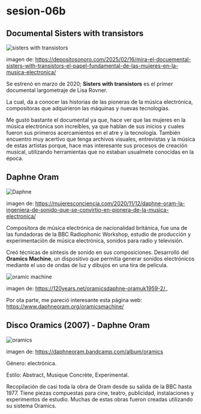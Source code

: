 # sesion-06b

## Documental Sisters with transistors

![sisters with transistors](https://github.com/user-attachments/assets/41d9d373-35c8-45a4-b9bb-088a78e590ad)

imagen de: <https://depositosonoro.com/2025/02/16/mira-el-docuemental-sisters-with-transistors-el-papel-fundamental-de-las-mujeres-en-la-musica-electronica/>

Se estrenó en marzo de 2020; **Sisters with transistors** es el primer documental largometraje de Lisa Rovner.

La cual, da a conocer las historias de las pioneras de la música electrónica, compositoras que adquirieron las máquinas y nuevas tecnologías.

Me gustó bastante el documental ya que, hace ver que las mujeres en la música electrónica son increíbles, ya que hablan de sus inicios y cuales fueron sus primeros acercamientos en el atre y la tecnología. También encuentro muy acertivo que tenga archivos visuales, entrevistas y la música de estas artistas porque, hace mas interesante sus procesos de creación musical, utilizando herramientas que no estaban usualmete conocidas en la época.

## Daphne Oram

![Daphne](https://github.com/user-attachments/assets/a446f93e-499d-469f-ac6c-5dca07d5ab2c)

imagen de: <https://mujeresconciencia.com/2020/11/12/daphne-oram-la-ingeniera-de-sonido-que-se-convirtio-en-pionera-de-la-musica-electronica/>

Compositora de música electrónica de nacionalidad británica, fue una de las fundadoras de la BBC Radiophonic Workshop, estudio de producción y experimentación de música electrónica, sonidos para radio y televisión.

Creó técnicas de síntesis de sonido en sus composiciones. Desarrolló del **Oramics Machine**, un dispositivo que permitía generar sonidos electrónicos mediante el uso de ondas de luz y dibujos en una tira de película.

![oramic machine](https://github.com/user-attachments/assets/420f011a-a73b-48c4-9ec8-9f189610b435)

imagen de: <https://120years.net/oramicsdaphne-oramuk1959-2/>_

Por ota parte, me pareció interesante esta página web: <https://www.daphneoram.org/oramicsmachine/>

## Disco Oramics (2007) - Daphne Oram

![oramics](https://github.com/user-attachments/assets/89a77f99-682b-46f0-b308-dc1fa7b58b76)

imagen de: <https://daphneoram.bandcamp.com/album/oramics>

Género: electrónica.

Estilo: Abstract, Musique Concrète, Experimental.

Recopilación de casi toda la obra de Oram desde su salida de la BBC hasta 1977. Tiene piezas compuestas para cine, teatro, publicidad, instalaciones y experimentos de estudio. Muchas de estas obras fueron creadas utilizando su sistema Oramics.
